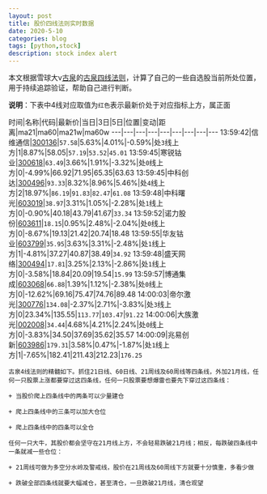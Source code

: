```yaml
---
layout: post
title: 股价四线法则实时数据
date: 2020-5-10
categories: blog
tags: [python,stock]
description: stock index alert
---
```



本文根据雪球大v[古泉](https://xueqiu.com/u/7148646888)的[古泉四线法则](https://xueqiu.com/7148646888/130498192)，计算了自己的一些自选股当前所处位置，用于持续追踪验证，帮助自己进行判断。

**说明**：下表中4线对应取值为`红色`表示最新价处于对应指标上方，属正面

时间|名称|代码|最新价|当日|3日|5日|位置|变动|距离|ma21|ma60|ma21w|ma60w
---|---|---|---|---|---|---|---|---
13:59:42|信维通信|[300136](https://xueqiu.com/S/SZ300136)|`57.58`|5.63%|4.01%|-0.59%|处`3`线上方|1|8.87%|58.05|`57.19`|`53.52`|`45.01`
13:59:45|寒锐钴业|[300618](https://xueqiu.com/S/SZ300618)|`63.49`|3.66%|1.91%|-3.32%|处`0`线上方|0|-4.99%|66.92|71.95|65.35|63.63
13:59:45|中科创达|[300496](https://xueqiu.com/S/SZ300496)|`93.33`|8.32%|8.96%|5.46%|处`4`线上方|2|18.97%|`86.19`|`91.83`|`82.47`|`61.08`
13:59:48|中科曙光|[603019](https://xueqiu.com/S/SH603019)|`38.97`|3.31%|1.05%|-2.28%|处`1`线上方|0|-0.90%|40.18|43.79|41.67|`33.34`
13:59:52|诺力股份|[603611](https://xueqiu.com/S/SH603611)|`18.15`|0.95%|2.48%|-2.04%|处`0`线上方|0|-8.67%|19.13|21.42|20.74|18.48
13:59:55|华友钴业|[603799](https://xueqiu.com/S/SH603799)|`35.95`|3.63%|3.31%|-2.48%|处`1`线上方|1|-4.81%|37.27|40.87|38.49|`34.92`
13:59:48|盛天网络|[300494](https://xueqiu.com/S/SZ300494)|`17.81`|3.25%|2.13%|-2.86%|处`1`线上方|0|-3.58%|18.84|20.09|19.54|`15.99`
13:59:57|博通集成|[603068](https://xueqiu.com/S/SH603068)|`66.88`|1.39%|1.12%|-2.38%|处`0`线上方|0|-12.62%|69.16|75.47|74.76|89.48
14:00:03|帝尔激光|[300776](https://xueqiu.com/S/SZ300776)|`134.08`|-2.37%|2.71%|-3.83%|处`3`线上方|0|23.34%|135.55|`113.77`|`103.47`|`91.22`
14:00:06|大族激光|[002008](https://xueqiu.com/S/SZ002008)|`34.44`|4.68%|4.21%|2.24%|处`0`线上方|0|-3.83%|34.50|37.69|35.62|35.57
14:00:09|兆易创新|[603986](https://xueqiu.com/S/SH603986)|`179.31`|3.58%|0.47%|-1.87%|处`1`线上方|1|-7.65%|182.41|211.43|212.23|`176.25`

```
古泉4线法则的精髓如下。抓住21日线、60日线、21周线及60周线等四条线，外加21月线，任何一只股票上涨都要穿过这四条线，任何一只股票要想爆雷也要先下穿过这四条线：

+ 当股价爬上四条线中的两条可以少量建仓

+ 爬上四条线中的三条可以加大仓位

+ 爬上四条线中的四条可以全仓

任何一只大牛，其股价都会坚守在21月线上方，不会轻易跌破21月线；相反，每跌破四条线中一条就减一些仓位：

+ 21周线可做为多空分水岭及警戒线，股价在21周线及60周线下方就要十分慎重，多看少做

+ 跌破全部四条线就要大幅减仓，甚至清仓，一旦跌破21月线，清仓观望
```